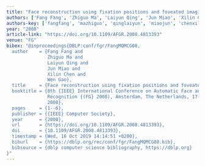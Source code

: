 ```yaml
---
title: "Face reconstruction using fixation positions and foveated imaging"
authors: ['Fang Fang', 'Zhiguo Ma', 'Laiyun Qing', 'Jun Miao', 'Xilin Chen', 'Wen Gao 0001']
authors-key: ['fangfang', 'mazhiguo', 'qinglaiyun', 'miaojun', 'chenxilin', 'gaowen']
year: "2008"
article-link: "https://doi.org/10.1109/AFGR.2008.4813393"
venue: "FG"
bibex: "@inproceedings{DBLP:conf/fgr/FangMQMCG08,
  author    = {Fang Fang and
               Zhiguo Ma and
               Laiyun Qing and
               Jun Miao and
               Xilin Chen and
               Wen Gao},
  title     = {Face reconstruction using fixation positions and foveated imaging},
  booktitle = {8th {IEEE} International Conference on Automatic Face and Gesture
               Recognition {(FG} 2008), Amsterdam, The Netherlands, 17-19 September
               2008},
  pages     = {1--6},
  publisher = {{IEEE} Computer Society},
  year      = {2008},
  url       = {https://doi.org/10.1109/AFGR.2008.4813393},
  doi       = {10.1109/AFGR.2008.4813393},
  timestamp = {Wed, 16 Oct 2019 14:14:51 +0200},
  biburl    = {https://dblp.org/rec/conf/fgr/FangMQMCG08.bib},
  bibsource = {dblp computer science bibliography, https://dblp.org}
}"
---
```

